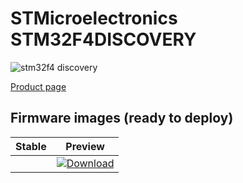 # STMicroelectronics STM32F4DISCOVERY

![stm32f4 discovery](../../images/community-targets/stm32f4_discovery.jpg)

[Product page](http://www.st.com/en/evaluation-tools/stm32f4discovery.html)

## Firmware images (ready to deploy)

| Stable | Preview |
|---|---|
| |  [![Download](https://api.bintray.com/packages/nfbot/nanoframework-images-dev/ST_STM32F4_DISCOVERY/images/download.svg)](https://bintray.com/nfbot/nanoframework-images-dev/ST_STM32F4_DISCOVERY/_latestVersion) |
